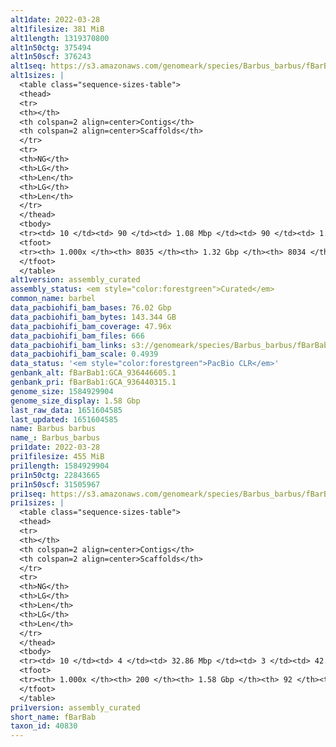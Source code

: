 ```yaml
---
alt1date: 2022-03-28
alt1filesize: 381 MiB
alt1length: 1319370800
alt1n50ctg: 375494
alt1n50scf: 376243
alt1seq: https://s3.amazonaws.com/genomeark/species/Barbus_barbus/fBarBab1/assembly_curated/fBarBab1.alt.cur.20220328.fasta.gz
alt1sizes: |
  <table class="sequence-sizes-table">
  <thead>
  <tr>
  <th></th>
  <th colspan=2 align=center>Contigs</th>
  <th colspan=2 align=center>Scaffolds</th>
  </tr>
  <tr>
  <th>NG</th>
  <th>LG</th>
  <th>Len</th>
  <th>LG</th>
  <th>Len</th>
  </tr>
  </thead>
  <tbody>
  <tr><td> 10 </td><td> 90 </td><td> 1.08 Mbp </td><td> 90 </td><td> 1.08 Mbp </td></tr>  <tr><td> 20 </td><td> 236 </td><td> 0.78 Mbp </td><td> 235 </td><td> 0.78 Mbp </td></tr>  <tr><td> 30 </td><td> 428 </td><td> 0.61 Mbp </td><td> 427 </td><td> 0.61 Mbp </td></tr>  <tr><td> 40 </td><td> 673 </td><td> 479.68 Kbp </td><td> 672 </td><td> 479.68 Kbp </td></tr>  <tr style="background-color:#cccccc;"><td> 50 </td><td> 983 </td><td> 375.49 Kbp </td><td> 982 </td><td> 376.24 Kbp </td></tr>  <tr><td> 60 </td><td> 1382 </td><td> 293.17 Kbp </td><td> 1381 </td><td> 293.17 Kbp </td></tr>  <tr><td> 70 </td><td> 1899 </td><td> 218.62 Kbp </td><td> 1898 </td><td> 218.62 Kbp </td></tr>  <tr><td> 80 </td><td> 2647 </td><td> 140.93 Kbp </td><td> 2646 </td><td> 140.93 Kbp </td></tr>  <tr><td> 90 </td><td> 4088 </td><td> 55.81 Kbp </td><td> 4087 </td><td> 55.81 Kbp </td></tr>  <tr><td> 100 </td><td> 8034 </td><td> 6.37 Kbp </td><td> 8033 </td><td> 6.37 Kbp </td></tr>  </tbody>
  <tfoot>
  <tr><th> 1.000x </th><th> 8035 </th><th> 1.32 Gbp </th><th> 8034 </th><th> 1.32 Gbp </th></tr>
  </tfoot>
  </table>
alt1version: assembly_curated
assembly_status: <em style="color:forestgreen">Curated</em>
common_name: barbel
data_pacbiohifi_bam_bases: 76.02 Gbp
data_pacbiohifi_bam_bytes: 143.344 GB
data_pacbiohifi_bam_coverage: 47.96x
data_pacbiohifi_bam_files: 666
data_pacbiohifi_bam_links: s3://genomeark/species/Barbus_barbus/fBarBab1/genomic_data/pacbio_hifi/<br>
data_pacbiohifi_bam_scale: 0.4939
data_status: '<em style="color:forestgreen">PacBio CLR</em>'
genbank_alt: fBarBab1:GCA_936446605.1
genbank_pri: fBarBab1:GCA_936440315.1
genome_size: 1584929904
genome_size_display: 1.58 Gbp
last_raw_data: 1651604585
last_updated: 1651604585
name: Barbus barbus
name_: Barbus_barbus
pri1date: 2022-03-28
pri1filesize: 455 MiB
pri1length: 1584929904
pri1n50ctg: 22843665
pri1n50scf: 31505967
pri1seq: https://s3.amazonaws.com/genomeark/species/Barbus_barbus/fBarBab1/assembly_curated/fBarBab1.pri.cur.20220328.fasta.gz
pri1sizes: |
  <table class="sequence-sizes-table">
  <thead>
  <tr>
  <th></th>
  <th colspan=2 align=center>Contigs</th>
  <th colspan=2 align=center>Scaffolds</th>
  </tr>
  <tr>
  <th>NG</th>
  <th>LG</th>
  <th>Len</th>
  <th>LG</th>
  <th>Len</th>
  </tr>
  </thead>
  <tbody>
  <tr><td> 10 </td><td> 4 </td><td> 32.86 Mbp </td><td> 3 </td><td> 42.98 Mbp </td></tr>  <tr><td> 20 </td><td> 9 </td><td> 28.05 Mbp </td><td> 7 </td><td> 35.83 Mbp </td></tr>  <tr><td> 30 </td><td> 15 </td><td> 26.10 Mbp </td><td> 11 </td><td> 33.25 Mbp </td></tr>  <tr><td> 40 </td><td> 21 </td><td> 24.39 Mbp </td><td> 16 </td><td> 31.82 Mbp </td></tr>  <tr style="background-color:#cccccc;"><td> 50 </td><td> 28 </td><td style="background-color:#88ff88;"> 22.84 Mbp </td><td> 21 </td><td style="background-color:#88ff88;"> 31.51 Mbp </td></tr>  <tr><td> 60 </td><td> 36 </td><td> 19.70 Mbp </td><td> 26 </td><td> 30.98 Mbp </td></tr>  <tr><td> 70 </td><td> 44 </td><td> 16.12 Mbp </td><td> 32 </td><td> 29.29 Mbp </td></tr>  <tr><td> 80 </td><td> 56 </td><td> 10.89 Mbp </td><td> 37 </td><td> 28.24 Mbp </td></tr>  <tr><td> 90 </td><td> 77 </td><td> 6.01 Mbp </td><td> 43 </td><td> 26.28 Mbp </td></tr>  <tr><td> 100 </td><td> 199 </td><td> 12.73 Kbp </td><td> 91 </td><td> 12.73 Kbp </td></tr>  </tbody>
  <tfoot>
  <tr><th> 1.000x </th><th> 200 </th><th> 1.58 Gbp </th><th> 92 </th><th> 1.58 Gbp </th></tr>
  </tfoot>
  </table>
pri1version: assembly_curated
short_name: fBarBab
taxon_id: 40830
---
```

